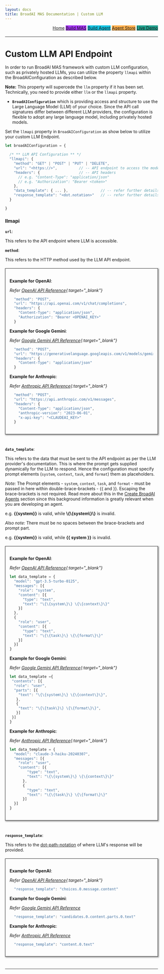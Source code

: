 ```yaml
---
layout: docs
title: BroadAI MAS Documentation | Custom LLM
---
```


<div style="text-align:right;margin-bottom:20px;">
  <a href="/" class="button">Home</a>
  <a href="/docu-mas.html" class="button" style="background-color:#a534f6;">Build MAS</a>
  <a href="/docu-agentic.html" class="button" style="background-color:#12c3e2;">Build Agent</a>
  <a href="/agent-store.html" class="button" style="background-color:#feaf4d;">Agent Store</a>
  <a href="/demo.html" class="button" style="background-color:#20a18e;">Live Demo</a>
</div>

--- 

# Custom LLM API Endpoint

In order to run BroadAI MAS framework with custom LLM configuration, such as privately hosted LLMs, you can utilize the property `llmapi` within the BroadAIConfiguration as described below. 

**Note:** This property will supercede the `llm` property if it has been set. Technically, you need to provide either `llm` or the `llmapi` property.

- **`BroadAIConfiguration`** which is providing access and structure to use the Large Language Model (LLM) of your choice. Since the API call signatures differ between different LLM providers, the configuration is flexible to adopt any large language model, including privately hosted models. 

Set the `llmapi` property in ```BroadAIConfiguration``` as show below to utilize your custom LLM Endpoint. 

```javascript
let broadAIConfiguration = {

  /* ** LLM API Configuration ** */
  "llmapi": {
    "method": "GET" | "POST" | "PUT" | "DELETE",
    "url": "<https://>",          // -- API endpoint to access the model
    "headers": {                  // -- API headers
      // e.g. "Content-Type": "application/json"
      // e.g. "Authorization": "Bearer <token>"
    },
    "data_template": { ... },               // -- refer further details below
    "response_template": "<dot.notation>"   // -- refer further details below
  }

}
```


### llmapi

  **`url`**:

  This refers to the API endpoint where LLM is accessible.
  
  **`method`**:

  This refers to the HTTP method used by the LLM API endpoint. 

<div markdown="1" style="margin-top:20px; margin-bottom:40px; padding:1.25em 1em 1.25em 1em; font-weight:400; box-shadow:2px 2px 4px 1px #999; border:1px solid;">

  **Example for OpenAI**:
    
  *Refer [OpenAI API Reference](https://platform.openai.com/docs/api-reference/making-requests){:target="_blank"}*
    
  ```javascript
    "method": "POST",
    "url": "https://api.openai.com/v1/chat/completions",
    "headers": {
      "Content-Type": "application/json",
      "Authorization": "Bearer <OPENAI_KEY>"
    }
  ```
    
  **Example for Google Gemini**:
    
  *Refer [Google Gemini API Reference](https://ai.google.dev/api/rest/v1/models/generateContent#http-request){:target="_blank"}*
    
  ```javascript
    "method": "POST",
    "url": "https://generativelanguage.googleapis.com/v1/models/gemini-pro:generateContent?key=<GOOGLEAI_KEY>",
    "headers": {
      "Content-Type": "application/json"
    }
  ```

  **Example for Anthropic**:
    
  *Refer [Anthropic API Reference](https://docs.anthropic.com/en/api/messages){:target="_blank"}*
    
  ```javascript
    "method": "POST",
    "url": "https://api.anthropic.com/v1/messages",
    "headers": {
      "Content-Type": "application/json",
      "anthropic-version": "2023-06-01",
      "x-api-key": "<CLAUDEAI_KEY>"
    }
  ```

</div>

  **`data_template`**:
  
  This refers to the data that must be sent to the API endpoint as per the LLM provider's documentation. This is where the prompt gets supplied dynamically for the LLM to respond. Hence the configuration must specify prompt elements (`system`, `context`, `task`, and `format`) them as placeholders.

  *Note:* The Prompt elements - `system`, `context`, `task`, and `format` - must be passed in here within double-brace-brackets - \{\{ and \}\}. Escaping the brace-brackets is not required. Read more about this in the [Create BroadAI Agents](/docu-agentic.html) section since this background information is greatly relevant when you are developing an agent.
  
  e.g. **\{\{system\}\}** is valid, while **\\\{\\\{system\\\}\\\}** is invalid. 
  
  *Also note:* There must be no spaces between the brace-brackets and prompt part. 
  
  e.g. **\{\{system\}\}** is valid, while **\{\{ system \}\}** is invalid.

<div markdown="1" style="margin-top:20px; margin-bottom:40px; padding:1.25em 1em 1.25em 1em; font-weight:400; box-shadow:2px 2px 4px 1px #999; border:1px solid;">
 
  **Example for OpenAI**:
    
  *Refer [OpenAI API Reference](https://platform.openai.com/docs/api-reference/making-requests){:target="_blank"}*
    
  ```javascript
  let data_template = {
    "model": "gpt-3.5-turbo-0125",
    "messages": [{
      "role": "system",
      "content": [{
        "type": "text",
        "text": "\{\{system\}\} \{\{context\}\}"
      }]
    },
    {
      "role": "user",
      "content": [{
        "type": "text",
        "text": "\{\{task\}\} \{\{format\}\}"
      }]
    }]
  }
  ```
    
  **Example for Google Gemini**:
    
  *Refer [Google Gemini API Reference](https://ai.google.dev/api/rest/v1/models/generateContent#request-body){:target="_blank"}*
    
  ```javascript
  let data_template ={
   "contents": [{
    "role": "user",
    "parts": [{
      "text": "\{\{system\}\} \{\{context\}\}",
     },
     {
      "text": "\{\{task\}\} \{\{format\}\}",
     }]
   }]
  }
  ```

  **Example for Anthropic**:
    
  *Refer [Anthropic API Reference](https://docs.anthropic.com/en/api/messages){:target="_blank"}*
    
  ```javascript
  let data_template = {
    "model": "claude-3-haiku-20240307",
    "messages": [{
      "role": "user",
      "content": [{
          "type": "text", 
          "text": "\{\{system\}\} \{\{context\}\}"
        },
        {
          "type": "text", 
          "text": "\{\{task\}\} \{\{format\}\}"
        }]
    }]
  }
  ```

</div>
    
  **`response_template`**: 
   
  This refers to the <u>dot-path-notation</u> of where LLM's response will be provided. 

<div markdown="1" style="margin-top:20px; margin-bottom:40px; padding:1.25em 1em 1.25em 1em; font-weight:400; box-shadow:2px 2px 4px 1px #999; border:1px solid;">

  **Example for OpenAI**:
    
  *Refer [OpenAI API Reference](https://platform.openai.com/docs/api-reference/making-requests){:target="_blank"}*
    
  ```javascript
    "response_template": "choices.0.message.content"
  ```
    
  **Example for Google Gemini**:
    
  *Refer [Google Gemini API Reference](https://ai.google.dev/api/rest/v1/GenerateContentResponse)*
    
  ```javascript
    "response_template": "candidates.0.content.parts.0.text"
  ```

  **Example for Anthropic**:
    
  *Refer [Anthropic API Reference](https://docs.anthropic.com/en/api/messages)*
    
  ```javascript
    "response_template": "content.0.text"
  ```

</div>

---